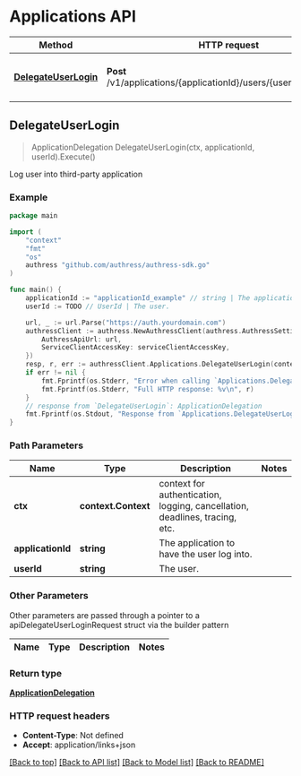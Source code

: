# Applications API

Method | HTTP request | Description
------------- | ------------- | -------------
[**DelegateUserLogin**](#DelegateUserLogin) | **Post** /v1/applications/{applicationId}/users/{userId}/delegation | Log user into third-party application



## DelegateUserLogin

> ApplicationDelegation DelegateUserLogin(ctx, applicationId, userId).Execute()

Log user into third-party application



### Example

```go
package main

import (
	"context"
	"fmt"
	"os"
	authress "github.com/authress/authress-sdk.go"
)

func main() {
	applicationId := "applicationId_example" // string | The application to have the user log into.
	userId := TODO // UserId | The user.

	url, _ := url.Parse("https://auth.yourdomain.com")
	authressClient := authress.NewAuthressClient(authress.AuthressSettings{
		AuthressApiUrl: url, 
		ServiceClientAccessKey: serviceClientAccessKey,
	})
	resp, r, err := authressClient.Applications.DelegateUserLogin(context.Background(), applicationId, userId).Execute()
	if err != nil {
		fmt.Fprintf(os.Stderr, "Error when calling `Applications.DelegateUserLogin``: %v\n", err)
		fmt.Fprintf(os.Stderr, "Full HTTP response: %v\n", r)
	}
	// response from `DelegateUserLogin`: ApplicationDelegation
	fmt.Fprintf(os.Stdout, "Response from `Applications.DelegateUserLogin`: %v\n", resp)
}
```

### Path Parameters


Name | Type | Description  | Notes
------------- | ------------- | ------------- | -------------
**ctx** | **context.Context** | context for authentication, logging, cancellation, deadlines, tracing, etc.
**applicationId** | **string** | The application to have the user log into. | 
**userId** | **string** | The user. | 

### Other Parameters

Other parameters are passed through a pointer to a apiDelegateUserLoginRequest struct via the builder pattern


Name | Type | Description  | Notes
------------- | ------------- | ------------- | -------------



### Return type

[**ApplicationDelegation**](ApplicationDelegation.md)

### HTTP request headers

- **Content-Type**: Not defined
- **Accept**: application/links+json

[[Back to top]](#) [[Back to API list]](./README.md#documentation-for-api-endpoints)
[[Back to Model list]](./README.md#documentation-for-models)
[[Back to README]](./README.md)

